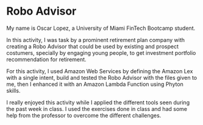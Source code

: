 # Robo Advisor

My name is Oscar Lopez, a University of Miami FinTech Bootcamp student. 

In this activity, I was task by a prominent retirement plan company with creating a Robo Advisor that could be used by existing and prospect costumers, specially by engaging young people, to get investment portfolio recommendation for retirement.

For this activity, I used Amazon Web Services by defining the Amazon Lex with a single intent, build and tested the Robo Advisor with the files given to me, then I enhanced it with an Amazon Lambda Function using Phyton skills. 

I really enjoyed this activity while I applied the different tools seen during the past week in class. I used the exercises done in class and had some help from the professor to overcome the different challenges.
